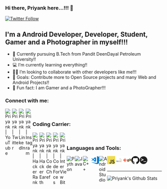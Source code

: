 ### Hi there, Priyank here...!!! 👋

[![Twitter Follow](https://img.shields.io/twitter/follow/em_Priyannk?color=1DA1F2&logo=twitter&style=for-the-badge)](https://twitter.com/em_Priyannk)

## I'm a Android Developer, Developer, Student, Gamer and a Photographer in myself!!!

- 🔭 Currently pursuing B.Tech from Pandit DeenDayal Petroleum University!!
- 💻 I’m currently learning everything!!
- 👨‍💻 I’m looking to collaborate with other developers like me!!!
- 🥅 Goals: Contribute more to Open Source projects and many Web and Android Projects!!
- 📸 Fun fact: I am Gamer and a PhotoGrapher!!!


### Connect with me:
[<img align="left" alt="Priyank | YouTube" width="22px" src="https://cdn.jsdelivr.net/npm/simple-icons@v3/icons/youtube.svg" />][youtube]
[<img align="left" alt="Priyank | Twitter" width="22px" src="https://cdn.jsdelivr.net/npm/simple-icons@v3/icons/twitter.svg" />][twitter]
[<img align="left" alt="Priyank | LinkedIn" width="22px" src="https://cdn.jsdelivr.net/npm/simple-icons@v3/icons/linkedin.svg" />][linkedin]
[<img align="left" alt="Priyank | Instagram" width="22px" src="https://cdn.jsdelivr.net/npm/simple-icons@v3/icons/instagram.svg" />][instagram]

<br />

### Coding Carrier:
[<img align="left" alt="Priyank | HackerRank" width="22px" src="https://simpleicons.org/icons/hackerrank.svg" />][hackerrank]
[<img align="left" alt="Priyank | HackerEarth" width="22px" src="https://simpleicons.org/icons/hackerearth.svg" />][hackerearth]
[<img align="left" alt="Priyank | CodeChef" width="22px" src="https://simpleicons.org/icons/codechef.svg" />][codechef]
[<img align="left" alt="Priyank | CodeForces" width="22px" src="https://simpleicons.org/icons/codeforces.svg" />][codeforces]
[<img align="left" alt="Priyank | InterView Bit" width="22px" src="https://encrypted-tbn0.gstatic.com/images?q=tbn%3AANd9GcSVE0Qbbt4PnjY2YvwtnjHDWy24oNVcbWVIVw&usqp=CAU" />][interViewBit]

<br />

### Languages and Tools:
[<img align="left" alt="Python" width="26px" src="https://simpleicons.org/icons/python.svg" />][gmail]
[<img align="left" alt="Java" width="26px" src="https://simpleicons.org/icons/java.svg" />][gmail]
[<img align="left" alt="C++" width="26px" src="https://simpleicons.org/icons/cplusplus.svg" />][gmail]
[<img align="left" alt="Visual Studio Code" width="26px" src="https://raw.githubusercontent.com/github/explore/80688e429a7d4ef2fca1e82350fe8e3517d3494d/topics/visual-studio-code/visual-studio-code.png" />][gmail]
[<img align="left" alt="Android Studio" width="26px" src="https://simpleicons.org/icons/androidstudio.svg" />][gmail]
[<img align="left" alt="JavaScript" width="26px" src="https://raw.githubusercontent.com/github/explore/80688e429a7d4ef2fca1e82350fe8e3517d3494d/topics/javascript/javascript.png" />][gmail]
[<img align="left" alt="MySQL" width="26px" src="https://raw.githubusercontent.com/github/explore/80688e429a7d4ef2fca1e82350fe8e3517d3494d/topics/mysql/mysql.png" />][gmail]
[<img align="left" alt="Git" width="26px" src="https://raw.githubusercontent.com/github/explore/80688e429a7d4ef2fca1e82350fe8e3517d3494d/topics/git/git.png" />][gmail]
[<img align="left" alt="GitHub" width="26px" src="https://raw.githubusercontent.com/github/explore/78df643247d429f6cc873026c0622819ad797942/topics/github/github.png" />][gmail]
[<img align="left" alt="Terminal" width="26px" src="https://raw.githubusercontent.com/github/explore/80688e429a7d4ef2fca1e82350fe8e3517d3494d/topics/terminal/terminal.png" />][gmail]

<br />
<br />

---


  <img align="left" alt="Priyank's Github Stats" src="https://github-readme-stats.priyank2912.vercel.app/api?username=Priyank2912&show_icons=true&hide_border=true&theme=synthwave" />


[twitter]: https://twitter.com/em_Priyannk
[youtube]: https://youtube.com/channel/UCgO4-0ED4waq4lIp86B44CQ/featured?view_as=subscriber
[instagram]: https://instagram.com/em_priyank
[linkedin]: https://linkedin.com/in/priyank-rana-8526111b0
[hackerrank]:https://www.hackerrank.com/em_priyank
[hackerearth]:https://www.hackerearth.com/@priyank212
[codechef]:https://www.codechef.com/users/adienpierce
[codeforces]:https://codeforces.com/profile/aidenpearce2912
[interViewBit]:https://www.interviewbit.com/profile/em_priyank
[gmail]:priyank223017@gmail.com
[spotify]:https://open.spotify.com/playlist/1q9A3MdvDft4wmazZn35Qa?si=KJ9Iajf4QM-pcjAE1N9qQg
[prime]:https://music.amazon.in/user-playlists/1b5b7eea5d83490c9170225a470c48fci8n0?ref=dm_sh_6583-a803-253a-d831-8cff5
